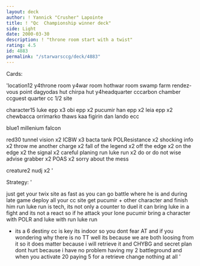 ```yaml
---
layout: deck
author: ! Yannick "Crusher" Lapointe
title: ! "Qc  Championship winner deck"
side: Light
date: 2000-03-30
description: ! "throne room start with a twist"
rating: 4.5
id: 4883
permalink: "/starwarsccg/deck/4883"
---
```

Cards: 

'location12
y4throne room
y4war room
hothwar room
swamp
farm
rendez-vous point
dagyodas hut
chirpa hut
y4headquarter
cccarbon chamber
ccguest quarter
cc 1/2 site

character15
luke epp x3
obi epp x2
pucumir
han epp x2
leia epp x2
chewbacca
orrimarko
thaws kaa
figirin dan
lando ecc

blue1
millenium falcon

red30
tunnel vision x2
ICBW x3
bacta tank
POLResistance x2
shocking info x2
throw me another charge x2
fall of the legend x2
off the edge x2
on the edge x2
the signal x2
careful planing
run luke run x2
do or do not
wise advise
grabber x2
POAS x2
sorry about the mess

creature2
nudj x2 '

Strategy: '

just get your twix site as fast as you can
go battle where he is and during late game deploy all your cc site get pucumir + other character and finish him
run luke run is tech, its not only a counter to
duel it can bring luke in a fight and its not a
react so if he attack your lone pucumir bring a
character with POLR and luke with run luke run
+ its a 6 destiny
cc is key its indoor so you dont fear AT
 and if you wondering why there is no TT well its because we are both loosing from it so it does matter because i will retrieve it
and  CHYBG and secret plan dont hurt because i have no problem having my 2 battleground and when you activate 20 paying 5 for a retrieve change nothing at all
'
